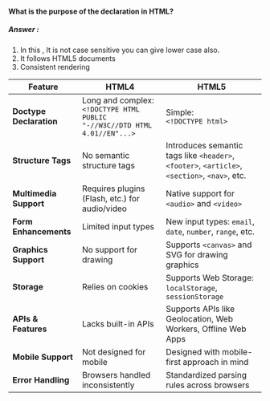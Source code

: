 <h4>What is the purpose of the <!DOCTYPE> declaration in HTML?</h4>

<h5>Answer :</h5>

<ol>
<li>In this <!DOCTYPE>, It is not case sensitive you can give lower case also.</li>
<li>It follows HTML5 documents</li>
<li>Consistent rendering</li>
</ol>

| Feature                 | **HTML4**                                                                    | **HTML5**                                                                                     |
| ----------------------- | ---------------------------------------------------------------------------- | --------------------------------------------------------------------------------------------- |
| **Doctype Declaration** | Long and complex:<br>`<!DOCTYPE HTML PUBLIC "-//W3C//DTD HTML 4.01//EN"...>` | Simple:<br>`<!DOCTYPE html>`                                                                  |
| **Structure Tags**      | No semantic structure tags                                                   | Introduces semantic tags like `<header>`, `<footer>`, `<article>`, `<section>`, `<nav>`, etc. |
| **Multimedia Support**  | Requires plugins (Flash, etc.) for audio/video                               | Native support for `<audio>` and `<video>`                                                    |
| **Form Enhancements**   | Limited input types                                                          | New input types: `email`, `date`, `number`, `range`, etc.                                     |
| **Graphics Support**    | No support for drawing                                                       | Supports `<canvas>` and SVG for drawing graphics                                              |
| **Storage**             | Relies on cookies                                                            | Supports Web Storage: `localStorage`, `sessionStorage`                                        |
| **APIs & Features**     | Lacks built-in APIs                                                          | Supports APIs like Geolocation, Web Workers, Offline Web Apps                                 |
| **Mobile Support**      | Not designed for mobile                                                      | Designed with mobile-first approach in mind                                                   |
| **Error Handling**      | Browsers handled inconsistently                                              | Standardized parsing rules across browsers                                                    |
